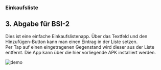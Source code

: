 ### Einkaufsliste
## 3. Abgabe für BSI-2

Dies ist eine einfache Einkaufslistenapp. Über das Textfeld und den Hinzufügen-Button kann man einen Eintrag in der Liste setzen.  
Per Tap auf einen eingetragenen Gegenstand wird dieser aus der Liste entfernt.
Die App kann über die hier vorliegende APK installiert werden.

![demo](https://github.com/user-attachments/assets/08aab9a4-bceb-48a1-9d33-b002d6720f3d)

